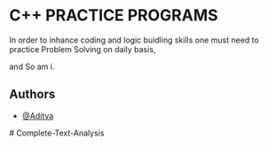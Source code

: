
# C++ PRACTICE PROGRAMS

In order to inhance coding and logic buidling skills one must need to practice Problem Solving on daily basis, 

and So am i.


## Authors

- [@Aditya](https://www.github.com/BANZOM)


#   C o m p l e t e - T e x t - A n a l y s i s  
 